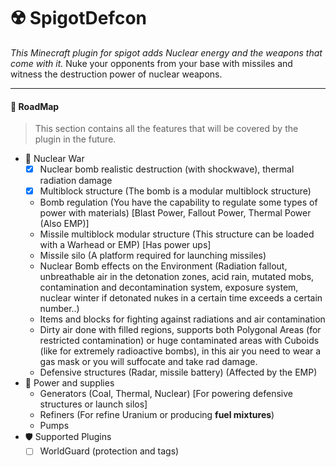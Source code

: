 # ☢️ SpigotDefcon

_This Minecraft plugin for spigot adds Nuclear energy and the weapons that come with it._
Nuke your opponents from your base with missiles and witness the destruction power of nuclear weapons.

---

#### 🔭 RoadMap
> This section contains all the features that will be covered by the plugin in the future.
- 🌇 Nuclear War
  - [x] Nuclear bomb realistic destruction (with shockwave), thermal radiation damage
  - [x] Multiblock structure (The bomb is a modular multiblock structure)
  - Bomb regulation (You have the capability to regulate some types of power with materials) [Blast Power, Fallout Power, Thermal Power (Also EMP)]
  - Missile multiblock modular structure (This structure can be loaded with a Warhead or EMP) [Has power ups]
  - Missile silo (A platform required for launching missiles)
  - Nuclear Bomb effects on the Environment (Radiation fallout, unbreathable air in the detonation zones, acid rain, mutated mobs, contamination and decontamination system, exposure system, nuclear winter if detonated nukes in a certain time exceeds a certain number..)
  - Items and blocks for fighting against radiations and air contamination
  - Dirty air done with filled regions, supports both Polygonal Areas (for restricted contamination) or huge contaminated areas with Cuboids (like for extremely radioactive bombs), in this air you need to wear a gas mask or you will suffocate and take rad damage.
  - Defensive structures (Radar, missile battery) (Affected by the EMP)
- 🔋 Power and supplies
  - Generators (Coal, Thermal, Nuclear) [For powering defensive structures or launch silos]
  - Refiners (For refine Uranium or producing **fuel mixtures**)
  - Pumps 
- 🛡️ Supported Plugins
  - [ ] WorldGuard (protection and tags)
